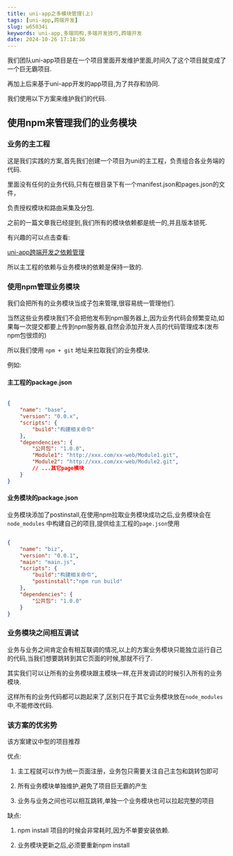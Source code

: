 ```yaml
---
title: uni-app之多模块管理(上)
tags: [uni-app,跨端开发]
slug: w65034i
keywords: uni-app,多端同构,多端开发技巧,跨端开发
date: 2024-10-26 17:18:36
---
```


我们团队uni-app项目是在一个项目里面开发维护里面,时间久了这个项目就变成了一个巨无霸项目.

再加上后来基于uni-app开发的app项目,为了共存和协同.

我们使用以下方案来维护我们的代码.

## 使用npm来管理我们的业务模块

### 业务的主工程

这是我们实践的方案,首先我们创建一个项目为uni的主工程，负责组合各业务端的代码.

里面没有任何的业务代码,只有在根目录下有一个manifest.json和pages.json的文件，

负责授权模块和路由采集及分包.

之前的一篇文章我已经提到,我们所有的模块依赖都是统一的,并且版本锁死.

有兴趣的可以点击查看:

[uni-app跨端开发之依赖管理](https://codcer.github.io/2024/10/26/uni-app/2.uni-app跨端开发之依赖管理问题/)

所以主工程的依赖与业务模块的依赖是保持一致的.

### 使用npm管理业务模块

我们会把所有的业务模块当成子包来管理,很容易统一管理他们.

当然这些业务模块我们不会把他发布到npm服务器上,因为业务代码会频繁变动,如果每一次提交都要上传到npm服务器,自然会添加开发人员的代码管理成本(发布npm包很烦的)

所以我们使用 `npm + git` 地址来拉取我们的业务模块.

例如:

#### 主工程的package.json

```json

{
    "name": "base",
    "version": "0.0.x",
    "scripts": {
        "build":"构建相关命令"
    },
    "dependencies": {
        "公共包": "1.0.0",
        "Module1": "http://xxx.com/xx-web/Module1.git",
        "Module2": "http://xxx.com/xx-web/Module2.git",
        // ...其它page模块
    }
}

```

#### 业务模块的package.json

业务模块添加了postinstall,在使用npm拉取业务模块成功之后,业务模块会在 `node_modules` 中构建自己的项目,提供给主工程的`page.json`使用

```json

{
    "name": "biz",
    "version": "0.0.1",
    "main": "main.js", 
    "scripts": {
        "build":"构建相关命令",
        "postinstall":"npm run build"
    },
    "dependencies": {
        "公共包": "1.0.0"
    }
}

```

### 业务模块之间相互调试

业务与业务之间肯定会有相互联调的情况,以上的方案业务模块只能独立运行自己的代码,当我们想要跳转到其它页面的时候,那就不行了.

其实我们可以让所有的业务模块跟主模块一样,在开发调试的时候引入所有的业务模块.

这样所有的业务代码都可以跑起来了,区别只在于其它业务模块放在`node_modules`中,不能修改代码.

### 该方案的优劣势

该方案建议中型的项目推荐

优点:

1. 主工程就可以作为统一页面注册，业务包只需要关注自己主包和跳转包即可

2. 所有业务模块单独维护,避免了项目巨无霸的产生

3. 业务与业务之间也可以相互跳转,单独一个业务模块也可以拉起完整的项目

缺点:

1. npm install 项目的时候会非常耗时,因为不单要安装依赖.

2. 业务模块更新之后,必须要重新npm install